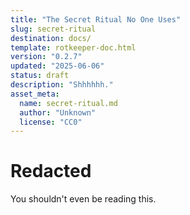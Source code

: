 ```yaml
---
title: "The Secret Ritual No One Uses"
slug: secret-ritual
destination: docs/
template: rotkeeper-doc.html
version: "0.2.7"
updated: "2025-06-06"
status: draft
description: "Shhhhhh."
asset_meta:
  name: secret-ritual.md
  author: "Unknown"
  license: "CC0"
---
```


# Redacted

You shouldn't even be reading this.
